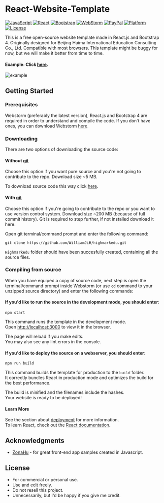 # React-Website-Template
[![JavaScript](https://img.shields.io/badge/language-JavaScript-ff69b4?style=plastic)](https://nodejs.org/en/)
[![React](https://img.shields.io/badge/library-React-yellow?style=plastic)](https://reactjs.org/)
[![Bootstrap](https://img.shields.io/badge/library-Bootstrap-yellow?style=plastic)](https://getbootstrap.com/)
[![WebStorm](https://img.shields.io/badge/ide-WebStorm-0078d7.svg?style=plastic)](https://www.jetbrains.com/webstorm/)
[![PayPal](https://img.shields.io/badge/donate-PayPal-104098.svg?style=plastic&logo=PayPal)](https://paypal.me/WilliamJiH)
[![Platform](https://img.shields.io/badge/platform-linux--64%20%7C%20win--32%20%7C%20osx--64%20%7C%20win--64-lightgrey)](https://img.shields.io/badge/platform-linux--64%20%7C%20win--32%20%7C%20osx--64%20%7C%20win--64-lightgrey)
[![License](https://img.shields.io/badge/license-MIT-green)](https://opensource.org/licenses/MIT)

This is a free open-source website template made in React.js and Bootstrap 4. Originally designed for Beijing Haima International Education Consulting Co., Ltd. Compatible with most browsers. This template might be buggy for now, but we will make it better from time to time.

#### Example: Click [here](https://highmarkexample.herokuapp.com/).

![example](https://i.ibb.co/xSWv5mb/Capture.png)

## Getting Started

### Prerequisites
Webstorm (preferably the latest version), React.js and Bootstrap 4 are required in order to understand and compile the code. If you don't have ones, you can download Webstorm [here](https://www.jetbrains.com/webstorm/).

### Downloading
There are two options of downloading the source code:

#### Without [git](https://git-scm.com/)
Choose this option if you want pure source and you're not going to contribute to the repo. Download size ~5 MB.

To download source code this way click [here](https://github.com/WilliamJiH/highmarkedu/archive/master.zip).

#### With [git](https://git-scm.com/)
Choose this option if you're going to contribute to the repo or you want to use version control system. Download size ~200 MB (because of full commit history). Git is required to step further, if not installed download it here.

Open git terminal/command prompt and enter the following command:
```
git clone https://github.com/WilliamJiH/highmarkedu.git
```
`Highmarkedu` folder should have been succesfully created, containing all the source files.

### Compiling from source
When you have equiped a copy of source code, next step is open the terminal/command prompt inside Webstorm (or use `cd` command to your unzipped source directory) and enter the following commands:

#### If you'd like to run the source in the development mode, you should enter:
```
npm start
```
This command runs the template in the development mode.<br />
Open [http://localhost:3000](http://localhost:3000) to view it in the browser.

The page will reload if you make edits.<br />
You may also see any lint errors in the console.

#### If you'd like to deploy the source on a webserver, you should enter:
```
npm run build
```
This command builds the template for production to the `build` folder.<br />
It correctly bundles React in production mode and optimizes the build for the best performance.

The build is minified and the filenames include the hashes.<br />
Your website is ready to be deployed!

#### Learn More
See the section about [deployment](https://facebook.github.io/create-react-app/docs/deployment) for more information.<br />
To learn React, check out the [React documentation](https://reactjs.org/).

## Acknowledgments
* [ZonaHu](https://github.com/ZonaHu) - for great front-end app samples created in Javascript.

## License
* For commercial or personal use.
* Use and edit freely.
* Do not resell this project.
* Unnecessarily, but I'd be happy if you give me credit.
